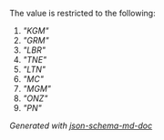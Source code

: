 The value is restricted to the following: 

 1. _"KGM"_
 2. _"GRM"_
 3. _"LBR"_
 4. _"TNE"_
 5. _"LTN"_
 6. _"MC"_
 7. _"MGM"_
 8. _"ONZ"_
 9. _"PN"_

_Generated with [json-schema-md-doc](https://brianwendt.github.io/json-schema-md-doc/)_